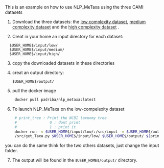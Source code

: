 This is an example on how to use NLP_MeTaxa using the three CAMI datasets
1. Download the three datasets:
    the [low complexity dataset](https://drive.google.com/open?id=1y_7NfwLbb5Gu_F6D2kR3T9ma7pRSusdr), [medium complexity dataset](https://drive.google.com/open?id=1dBhelGLAm_zKB0s1m2rAO3UJqDqXkGJV) and the [high complexity dataset](https://drive.google.com/open?id=1KhPt1rpzCTvoiPqQBZ31xoB1a89G51xD) .
    
2. Creat in your home an input directory for each dataset:
  ```
    $USER_HOME$/input/low/
    $USER_HOME$/input/medium/
    $USER_HOME$/input/high/
  ```
  
3. copy the downloaded datasets in these directories
4. creat an output directory: 
    ```
    $USER_HOME$/output/
    ```
5. pull the docker image

    ```sh
     docker pull padriba/nlp_metaxa:latest
   ```
6. To launch NLP_MeTaxa on the low-compelexity dataset
     ```sh
      # print_tree : Print the NCBI taxnomy tree
      #               0 : dont print
      #               1 : print it
      docker run -v $USER_HOME$/input/low/:/src/input -v $USER_HOME$/output/:/src/output -t padriba/nlp_metaxa python3       
      /src/get_Taxa.py $USER_HOME$/input/low/ $USER_HOME$/output/ $(print_tree)

   ```
  you can do the same think for the two others datasets, just change the input folder.
  
  7. The output will be found in the ``` $USER_HOME$/output/ ``` directory. 
